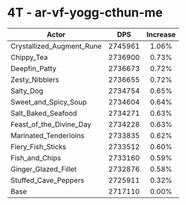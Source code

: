 # 4T - ar-vf-yogg-cthun-me
| Actor | DPS | Increase |
|---|:---:|:---:|
|Crystallized_Augment_Rune|2745961|1.06%|
|Chippy_Tea|2736900|0.73%|
|Deepfin_Patty|2736673|0.72%|
|Zesty_Nibblers|2736655|0.72%|
|Salty_Dog|2734754|0.65%|
|Sweet_and_Spicy_Soup|2734604|0.64%|
|Salt_Baked_Seafood|2734271|0.63%|
|Feast_of_the_Divine_Day|2734228|0.63%|
|Marinated_Tenderloins|2733835|0.62%|
|Fiery_Fish_Sticks|2733512|0.60%|
|Fish_and_Chips|2733160|0.59%|
|Ginger_Glazed_Fillet|2732876|0.58%|
|Stuffed_Cave_Peppers|2725911|0.32%|
|Base|2717110|0.00%|
